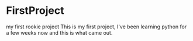 # FirstProject
my first rookie project
This is my first project, I've been learning python for a few weeks now and this is what came out.
